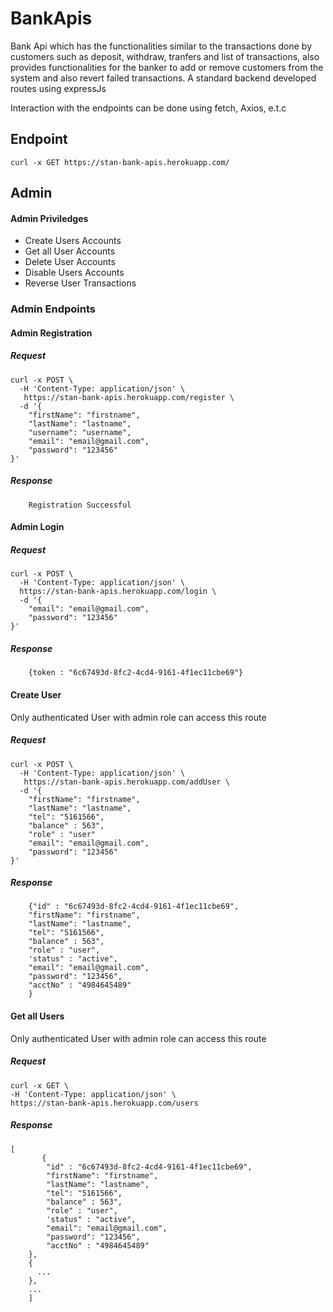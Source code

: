# BankApis
Bank Api which has the functionalities similar to the transactions done by customers such as deposit, withdraw, tranfers and list of transactions, also provides functionalities for the banker to add or remove customers from the system and also revert failed transactions. A standard backend developed routes using expressJs 

Interaction  with the endpoints can be done using fetch, Axios, e.t.c

## Endpoint 
```` 
curl -x GET https://stan-bank-apis.herokuapp.com/
````

## Admin 
#### Admin Priviledges
- Create Users Accounts
- Get all User Accounts
- Delete User Accounts
- Disable Users Accounts
- Reverse User Transactions

### Admin Endpoints

#### Admin Registration 

##### Request
```` 
curl -x POST \
  -H 'Content-Type: application/json' \
   https://stan-bank-apis.herokuapp.com/register \
  -d '{
    "firstName": "firstname",
    "lastName": "lastname",
    "username": "username",
    "email": "email@gmail.com",
    "password": "123456"
}'
````
##### Response
````
    Registration Successful
````

#### Admin Login 
##### Request
```` 
curl -x POST \
  -H 'Content-Type: application/json' \
  https://stan-bank-apis.herokuapp.com/login \
  -d '{
    "email": "email@gmail.com",
    "password": "123456"
}'
````
##### Response
````
    {token : "6c67493d-8fc2-4cd4-9161-4f1ec11cbe69"}
````

#### Create User
Only authenticated User with admin role can access this route
##### Request
```` 
curl -x POST \
  -H 'Content-Type: application/json' \
   https://stan-bank-apis.herokuapp.com/addUser \
  -d '{
    "firstName": "firstname",
    "lastName": "lastname",
    "tel": "5161566",
    "balance" : 563",
    "role" : "user"
    "email": "email@gmail.com",
    "password": "123456"
}'
````
##### Response
````
    {"id" : "6c67493d-8fc2-4cd4-9161-4f1ec11cbe69",
    "firstName": "firstname",
    "lastName": "lastname",
    "tel": "5161566",
    "balance" : 563",
    "role" : "user",
    'status" : "active",
    "email": "email@gmail.com",
    "password": "123456",
    "acctNo" : "4984645489"
    }
````

#### Get all Users
Only authenticated User with admin role can access this route
##### Request
```` 
curl -x GET \
-H 'Content-Type: application/json' \
https://stan-bank-apis.herokuapp.com/users
````
##### Response 
````
[
       {
        "id" : "6c67493d-8fc2-4cd4-9161-4f1ec11cbe69",
        "firstName": "firstname",
        "lastName": "lastname",
        "tel": "5161566",
        "balance" : 563",
        "role" : "user",
        'status" : "active",
        "email": "email@gmail.com",
        "password": "123456",
        "acctNo" : "4984645489"
    },
    {
      ...
    },
    ...
    ]
````

